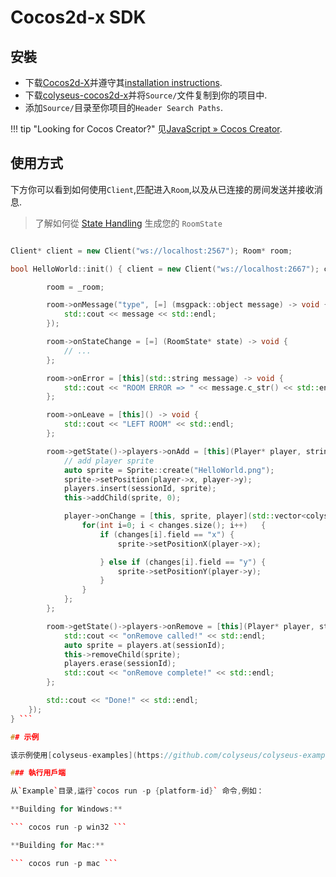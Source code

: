 # Cocos2d-x SDK

## 安裝

- 下载[Cocos2d-X](http://www.cocos2d-x.org/download)并遵守其[installation instructions](https://github.com/cocos2d/cocos2d-x#download-stable-versions).
- 下载[colyseus-cocos2d-x](https://github.com/colyseus/colyseus-cocos2d-x/archive/master.zip)并将`Source/`文件复制到你的项目中.
- 添加`Source/`目录至你项目的`Header Search Paths`.

!!! tip "Looking for Cocos Creator?" 见[JavaScript » Cocos Creator](/getting-started/javascript-client/#cocos-creator-30).

## 使用方式

下方你可以看到如何使用`Client`,匹配进入`Room`,以及从已连接的房间发送并接收消息.

> 了解如何從 [State Handling](/state/schema/#client-side-schema-generation) 生成您的 `RoomState`

```cpp #include "Colyseus/Client.h";

Client* client = new Client("ws://localhost:2567"); Room* room;

bool HelloWorld::init() { client = new Client("ws://localhost:2667"); client->joinOrCreate<RoomState>("state\_handler", {}, \[=\](MatchMakeError *err, Room<RoomState>* \_room) { if (err != "") { std::cout << "JOIN ERROR! " << err << std::endl; return; }

        room = _room;

        room->onMessage("type", [=] (msgpack::object message) -> void {
            std::cout << message << std::endl;
        });

        room->onStateChange = [=] (RoomState* state) -> void {
            // ...
        };

        room->onError = [this](std::string message) -> void {
            std::cout << "ROOM ERROR => " << message.c_str() << std::endl;
        };

        room->onLeave = [this]() -> void {
            std::cout << "LEFT ROOM" << std::endl;
        };

        room->getState()->players->onAdd = [this](Player* player, string sessionId) -> void {
            // add player sprite
            auto sprite = Sprite::create("HelloWorld.png");
            sprite->setPosition(player->x, player->y);
            players.insert(sessionId, sprite);
            this->addChild(sprite, 0);

            player->onChange = [this, sprite, player](std::vector<colyseus::schema::DataChange> changes) -> void {
                for(int i=0; i < changes.size(); i++)   {
                    if (changes[i].field == "x") {
                        sprite->setPositionX(player->x);

                    } else if (changes[i].field == "y") {
                        sprite->setPositionY(player->y);
                    }
                }
            };
        };

        room->getState()->players->onRemove = [this](Player* player, string sessionId) -> void {
            std::cout << "onRemove called!" << std::endl;
            auto sprite = players.at(sessionId);
            this->removeChild(sprite);
            players.erase(sessionId);
            std::cout << "onRemove complete!" << std::endl;
        };

        std::cout << "Done!" << std::endl;
    });
} ```

## 示例

该示例使用[colyseus-examples](https://github.com/colyseus/colyseus-examples)作为服务器(`02-state-handler.ts`示例)请遵循[colyseus-examples](https://github.com/colyseus/colyseus-examples)的README中的安装指示.

### 執行用戶端

从`Example`目录,运行`cocos run -p {platform-id}` 命令,例如：

**Building for Windows:**

``` cocos run -p win32 ```

**Building for Mac:**

``` cocos run -p mac ```
